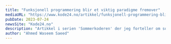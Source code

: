 ```yaml
---
title: "Funksjonell programmering blir et viktig paradigme fremover"
mediaURL: "https://www.kode24.no/artikkel/funksjonell-programmering-blir-et-viktig-paradigme-fremover/79929546"
pubDate: 2023-07-24
newsSite: "Kode24.no"
description: "Artikkel i serien 'Sommerkoderen' der jeg forteller om sommerjobben min som utvikler i FINN, samt tanker rundt studiet, teknologi og veien videre."
author: "Ahmed Waseem Saeed"
---
```

